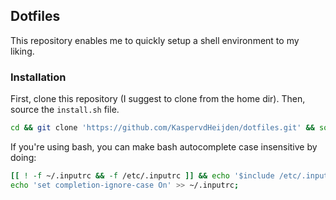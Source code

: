 ## Dotfiles

This repository enables me to quickly setup a shell environment to my liking.

### Installation

First, clone this repository (I suggest to clone from the home dir). Then, source the `install.sh` file.
```sh
cd && git clone 'https://github.com/KaspervdHeijden/dotfiles.git' && source dotfiles/install.sh;
```

If you're using bash, you can make bash autocomplete case insensitive by doing:
```sh
[[ ! -f ~/.inputrc && -f /etc/.inputrc ]] && echo '$include /etc/.inputrc' > ~/.inputrc;
echo 'set completion-ignore-case On' >> ~/.inputrc;
```
